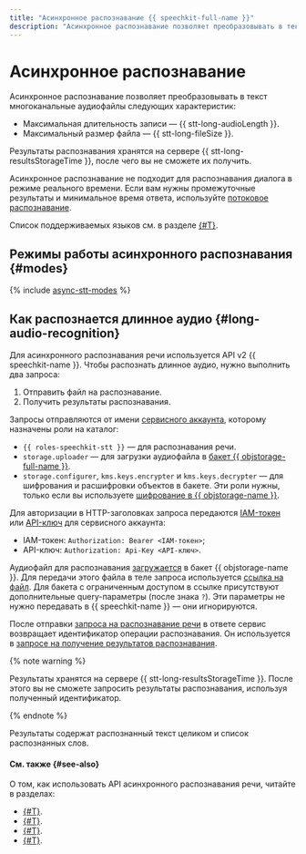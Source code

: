 ```yaml
---
title: "Асинхронное распознавание {{ speechkit-full-name }}"
description: "Асинхронное распознавание позволяет преобразовывать в текст многоканальные аудиофайлы. Результаты распознавания хранятся на сервере {{ stt-long-resultsStorageTime }}, после чего вы не сможете их получить." 
---
```


# Асинхронное распознавание

Асинхронное распознавание позволяет преобразовывать в текст многоканальные аудиофайлы следующих характеристик:
* Максимальная длительность записи — {{ stt-long-audioLength }}. 
* Максимальный размер файла — {{ stt-long-fileSize }}. 
 
Результаты распознавания хранятся на сервере {{ stt-long-resultsStorageTime }}, после чего вы не сможете их получить. 

Асинхронное распознавание не подходит для распознавания диалога в режиме реального времени. Если вам нужны промежуточные результаты и минимальное время ответа, используйте [потоковое распознавание](streaming.md).

Список поддерживаемых языков см. в разделе [{#T}](models.md#languages).

## Режимы работы асинхронного распознавания {#modes}

{% include [async-stt-modes](../../_includes/speechkit/async-modes.md) %}

## Как распознается длинное аудио {#long-audio-recognition}

Для асинхронного распознавания речи используется API v2 {{ speechkit-name }}. Чтобы распознать длинное аудио, нужно выполнить два запроса:

1. Отправить файл на распознавание.
1. Получить результаты распознавания.

Запросы отправляются от имени [сервисного аккаунта](../../iam/concepts/users/service-accounts.md), которому назначены роли на каталог:

* `{{ roles-speechkit-stt }}` — для распознавания речи.
* `storage.uploader` — для загрузки аудиофайла в [бакет {{ objstorage-full-name }}](../../storage/concepts/bucket.md).
* `storage.configurer`, `kms.keys.encrypter` и `kms.keys.decrypter` — для шифрования и расшифровки объектов в бакете. Эти роли нужны, только если вы используете [шифрование в {{ objstorage-name }}](../../storage/concepts/encryption.md).

Для авторизации в HTTP-заголовках запроса передаются [IAM-токен](../../iam/concepts/authorization/iam-token.md) или [API-ключ](../../iam/concepts/authorization/api-key.md) для сервисного аккаунта:

* IAM-токен: `Authorization: Bearer <IAM-токен>`;
* API-ключ: `Authorization: Api-Key <API-ключ>`.

Аудиофайл для распознавания [загружается](../../storage/operations/objects/upload.md) в бакет {{ objstorage-name }}. Для передачи этого файла в теле запроса используется [ссылка на файл](../../storage/operations/objects/link-for-download.md). Для бакета с ограниченным доступом в ссылке присутствуют дополнительные query-параметры (после знака `?`). Эти параметры не нужно передавать в {{ speechkit-name }} — они игнорируются.

После отправки [запроса на распознавание речи](api/transcribation-api.md#sendfile) в ответе сервис возвращает идентификатор операции распознавания. Он используется в [запросе на получение результатов распознавания](api/transcribation-api#get-result).

{% note warning %}

Результаты хранятся на сервере {{ stt-long-resultsStorageTime }}. После этого вы не сможете запросить результаты распознавания, используя полученный идентификатор.

{% endnote %}

Результаты содержат распознанный текст целиком и список распознанных слов.


#### См. также {#see-also}

О том, как использовать API асинхронного распознавания речи, читайте в разделах:

* [{#T}](api/transcribation-api.md).
* [{#T}](api/transcribation-lpcm.md).
* [{#T}](api/transcribation-ogg.md).
* [{#T}](api/batch-transcribation.md).

